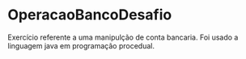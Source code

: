 # OperacaoBancoDesafio
Exercício referente a uma manipulção de conta bancaria.
Foi usado a linguagem java em programação procedual.
